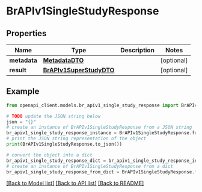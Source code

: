 # BrAPIv1SingleStudyResponse


## Properties

Name | Type | Description | Notes
------------ | ------------- | ------------- | -------------
**metadata** | [**MetadataDTO**](MetadataDTO.md) |  | [optional] 
**result** | [**BrAPIv1SuperStudyDTO**](BrAPIv1SuperStudyDTO.md) |  | [optional] 

## Example

```python
from openapi_client.models.br_apiv1_single_study_response import BrAPIv1SingleStudyResponse

# TODO update the JSON string below
json = "{}"
# create an instance of BrAPIv1SingleStudyResponse from a JSON string
br_apiv1_single_study_response_instance = BrAPIv1SingleStudyResponse.from_json(json)
# print the JSON string representation of the object
print(BrAPIv1SingleStudyResponse.to_json())

# convert the object into a dict
br_apiv1_single_study_response_dict = br_apiv1_single_study_response_instance.to_dict()
# create an instance of BrAPIv1SingleStudyResponse from a dict
br_apiv1_single_study_response_from_dict = BrAPIv1SingleStudyResponse.from_dict(br_apiv1_single_study_response_dict)
```
[[Back to Model list]](../README.md#documentation-for-models) [[Back to API list]](../README.md#documentation-for-api-endpoints) [[Back to README]](../README.md)


